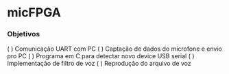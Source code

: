 # micFPGA

### Objetivos

( ) Comunicação UART com PC
( ) Captação de dados do microfone e envio pro PC
( ) Programa em C para detectar novo device USB serial
( ) Implementação de filtro de voz
( ) Reprodução do arquivo de voz
